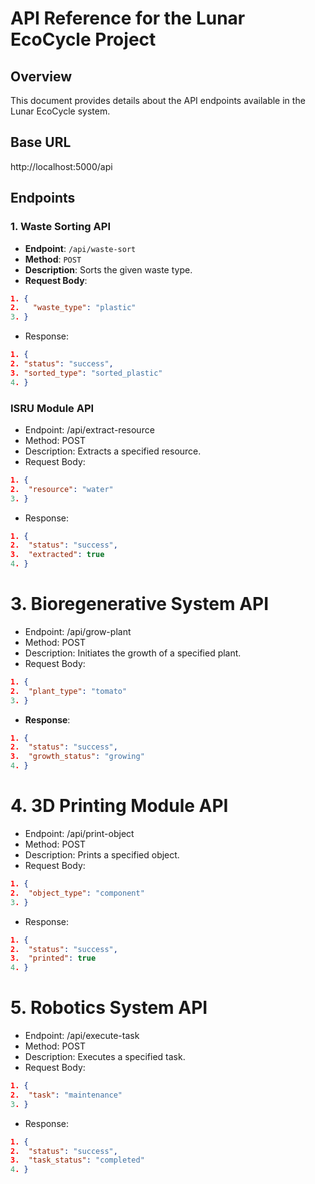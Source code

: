 # API Reference for the Lunar EcoCycle Project

## Overview
This document provides details about the API endpoints available in the Lunar EcoCycle system.

## Base URL
http://localhost:5000/api


## Endpoints

### 1. Waste Sorting API
- **Endpoint**: `/api/waste-sort`
- **Method**: `POST`
- **Description**: Sorts the given waste type.
- **Request Body**:

 ```json
 1. {
 2.   "waste_type": "plastic"
 3. }
 ```

 - Response:

  ```json
 1. {
 2. "status": "success",
 3. "sorted_type": "sorted_plastic"
 4. }
```

### ISRU Module API

- Endpoint: /api/extract-resource
- Method: POST
- Description: Extracts a specified resource.
- Request Body:

```json
1. {
2.  "resource": "water"
3. }
```

- Response:

```json
1. {
2.  "status": "success",
3.  "extracted": true
4. }
```

# 3. Bioregenerative System API

- Endpoint: /api/grow-plant
- Method: POST
- Description: Initiates the growth of a specified plant.
- Request Body:

```json
1. {
2.  "plant_type": "tomato"
3. }
```

- **Response**:

```json
1. {
2.  "status": "success",
3.  "growth_status": "growing"
4. }
```

# 4. 3D Printing Module API

- Endpoint: /api/print-object
- Method: POST
- Description: Prints a specified object.
- Request Body:

```json
1. {
2.  "object_type": "component"
3. }
```

- Response:

```json
1. {
2.  "status": "success",
3.  "printed": true
4. }
```

# 5. Robotics System API

- Endpoint: /api/execute-task
- Method: POST
- Description: Executes a specified task.
- Request Body:

```json
1. {
2.  "task": "maintenance"
3. }
```

- Response:

```json
1. {
2.  "status": "success",
3.  "task_status": "completed"
4. }
```

